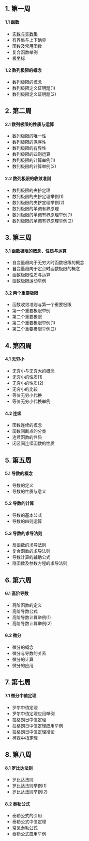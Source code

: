 ## 1. 第一周
#### 1.1 函数
- [实数与实数集](https://github.com/hjj5258/UniversityComputerProfessionalCourseSystem/blob/master/Advanced%20Mathematics/Calculus01/FirstWeek/01-1-1.md)
- 有界集与上下确界
- 函数及常用函数
- 复合函数举例
- 极坐标
#### 1.2 数列极限的概念
- 数列极限的概念
- 数列极限定义证明题(1)
- 数列极限定义证明题(2)
## 2. 第二周
#### 2.1 数列极限的性质与运算
- 数列极限的唯一性
- 数列极限的保序性
- 数列极限的有界性
- 数列极限的四则运算
- 数列极限的计算举例(1)
- 数列极限的计算举例(2)
#### 2.2 数列极限的收敛准则
- 数列极限的夹挤定理
- 数列极限的夹挤定理举例(1)
- 数列极限的夹挤定理举例(2)
- 数列极限的单调有界原理
- 数列极限的单调有界原理举例(1)
- 数列极限的单调有界原理举例(2)
## 3. 第三周
#### 3.1 函数极限的概念、性质与运算
- 自变量趋向于无穷大时函数极限的概念
- 自变量趋向于定点时函数极限的概念
- 函数极限性质与运算
- 函数极限运动举例
#### 3.2 两个重要极限
- 函数收敛准则与第一个重要极限
- 第一个重要极限举例
- 第二个重要极限
- 第二个重要极限举例(1)
- 第二个重要极限举例(2)
## 4. 第四周
#### 4.1 无穷小
- 无穷小与无穷大的概念
- 无穷小的性质(1)
- 无穷小的性质(2)
- 无穷小的比较
- 等价无穷小代换
- 等价无穷小代换举例
#### 4.2 连续
- 函数连续的概念
- 函数间断点的分类
- 连续函数的性质
- 闭区间连续函数的性质
## 5. 第五周
#### 5.1 导数的概念
- 导数的定义
- 导数的性质与意义
#### 5.2 导数的计算
- 导数的基本公式
- 导数的四则运算
#### 5.3 导数的求导法则
- 反函数的求导法则
- 复合函数的求导法则
- 导数计算的辅助公式
- 隐函数及参数方程的求导法则
## 6. 第六周
#### 6.1 高阶导数
- 高阶函数的定义
- 高阶导数公式
- 高阶导数计算举例(1)
- 高阶导数计算举例(2)
#### 6.2 微分
- 微分的概念
- 微分与导数的关系
- 微分的计算
- 微分的应用
## 7. 第七周
#### 7.1 微分中值定理
- 罗尔中值定理
- 罗尔中值定理应用举例
- 拉格朗日中值定理
- 拉格朗日中值定理应用举例
- 拉格朗日中值定理推论
- 柯西中指定理
## 8. 第八周
#### 8.1 罗比达法则
- 罗比达法则
- 罗比达法则举例(1)
- 罗比达法则举例(2)
#### 8.2 泰勒公式
- 泰勒公式的引用
- 泰勒公式中值定理
- 常见泰勒公式
- 泰勒公式应用举例
